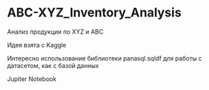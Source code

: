 # ABC-XYZ_Inventory_Analysis

Анализ продукции по XYZ и ABC

Идея взята с Kaggle

Интересно использование библиотеки panasql.sqldf для работы с датасетом, как с базой данных

Jupiter Notebook
